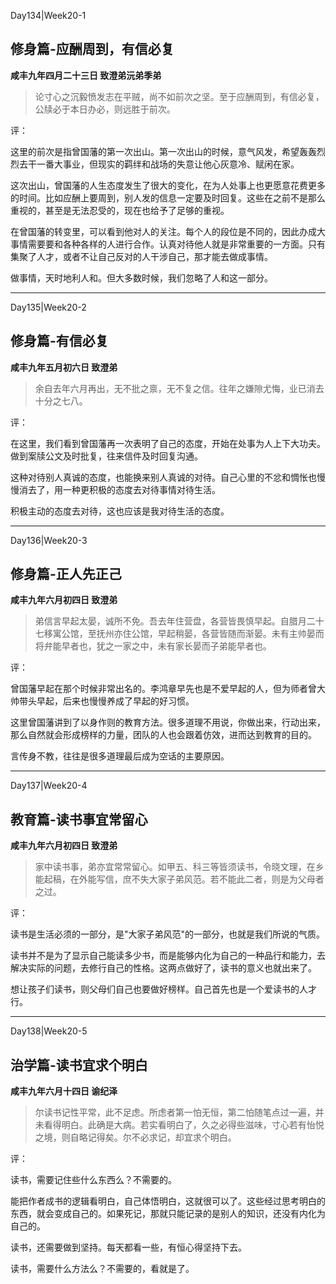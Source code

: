 
Day134|Week20-1

## 修身篇-应酬周到，有信必复

**咸丰九年四月二十三日 致澄弟沅弟季弟**

> 论寸心之沉毅愤发志在平贼，尚不如前次之坚。至于应酬周到，有信必复，公牍必于本日办必，则远胜于前次。

评：

这里的前次是指曾国藩的第一次出山。第一次出山的时候，意气风发，希望轰轰烈烈去干一番大事业，但现实的羁绊和战场的失意让他心灰意冷、赋闲在家。

这次出山，曾国藩的人生态度发生了很大的变化，在为人处事上也更愿意花费更多的时间。比如应酬上要周到，别人发的信息一定要及时回复。这些在之前不是那么重视的，甚至是无法忍受的，现在也给予了足够的重视。

在曾国藩的转变里，可以看到他对人的关注。每个人的段位是不同的，因此办成大事情需要要和各种各样的人进行合作。认真对待他人就是非常重要的一方面。只有集聚了人才，或者不让自己反对的人干涉自己，那才能去做成事情。

做事情，天时地利人和。但大多数时候，我们忽略了人和这一部分。

------

Day135|Week20-2

## 修身篇-有信必复

**咸丰九年五月初六日 致澄弟**

>余自去年六月再出，无不批之禀，无不复之信。往年之嫌隙尤悔，业已消去十分之七八。

评：

在这里，我们看到曾国藩再一次表明了自己的态度，开始在处事为人上下大功夫。做到案牍公文及时批复，往来信件及时回复沟通。

这种对待别人真诚的态度，也能换来别人真诚的对待。自己心里的不忿和惆怅也慢慢消去了，用一种更积极的态度去对待事情对待生活。

积极主动的态度去对待，这也应该是我对待生活的态度。

------

Day136|Week20-3

## 修身篇-正人先正己

**咸丰九年六月初四日 致澄弟**

>弟信言早起太晏，诚所不免。吾去年住营盘，各营皆畏慎早起。自腊月二十七移寓公馆，至抚州亦住公馆，早起稍晏，各营皆随而渐晏。未有主帅晏而将弁能早者也，犹之一家之中，未有家长晏而子弟能早者也。

评：

曾国藩早起在那个时候非常出名的。李鸿章早先也是不爱早起的人，但为师者曾大帅带头早起，后来也慢慢养成了早起的好习惯。

这里曾国藩讲到了以身作则的教育方法。很多道理不用说，你做出来，行动出来，那么自然就会形成榜样的力量，团队的人也会跟着仿效，进而达到教育的目的。

言传身不教，往往是很多道理最后成为空话的主要原因。

------

Day137|Week20-4

## 教育篇-读书事宜常留心

**咸丰九年六月初四日 致澄弟**

>家中读书事，弟亦宜常常留心。如甲五、科三等皆须读书，令晓文理，在乡能起稿，在外能写信，庶不失大家子弟风范。若不能此二者，则是为父母者之过。

评：

读书是生活必须的一部分，是"大家子弟风范"的一部分，也就是我们所说的气质。

读书并不是为了显示自己能读多少书，而是能够内化为自己的一种品行和能力，去解决实际的问题，去修行自己的性格。这两点做好了，读书的意义也就出来了。

想让孩子们读书，则父母们自己也要做好榜样。自己首先也是一个爱读书的人才行。

------

Day138|Week20-5

## 治学篇-读书宜求个明白

**咸丰九年六月十四日 谕纪泽**

>尔读书记性平常，此不足虑。所虑者第一怕无恒，第二怕随笔点过一遍，并未看得明白。此确是大病。若实看明白了，久之必得些滋味，寸心若有怡悦之境，则自略记得矣。尔不必求记，却宜求个明白。

评：

读书，需要记住些什么东西么？不需要的。

能把作者成书的逻辑看明白，自己体悟明白，这就很可以了。这些经过思考明白的东西，就会变成自己的。如果死记，那就只能记录的是别人的知识，还没有内化为自己的。

读书，还需要做到坚持。每天都看一些，有恒心得坚持下去。

读书，需要什么方法么？不需要的，看就是了。



